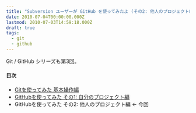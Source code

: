```yaml
---
title: "Subversion ユーザーが GitHub を使ってみたよ (その2: 他人のプロジェクト編)"
date: 2010-07-04T00:00:00.000Z
lastmod: 2010-07-03T14:59:18.000Z
draft: true
tags:
  - git
  - github
---
```


Git / GitHub シリーズも第3回。

#### 目次

- [Gitを使ってみた 基本操作編](/posts/20100506/p01)
- [GitHubを使ってみた その1: 自分のプロジェクト編](https://www.machu.jp/diary/20100704.html#p01 "Subversion ユーザーが GitHub を使ってみたよ (その2: 他人のプロジェクト編)")
- GitHubを使ってみた その2: 他人のプロジェクト編 ← 今回
